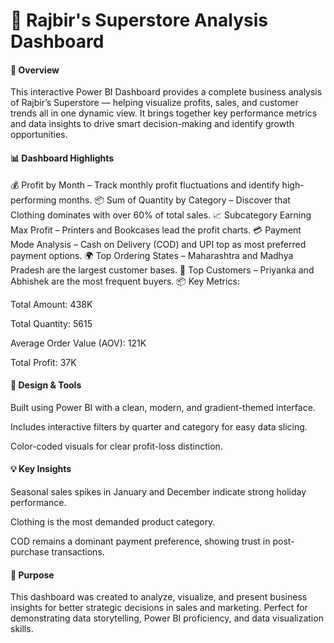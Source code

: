 # 🏪 Rajbir's Superstore Analysis Dashboard

#### 🚀 Overview
This interactive Power BI Dashboard provides a complete business analysis of Rajbir’s Superstore — helping visualize profits, sales, and customer trends all in one dynamic view.
It brings together key performance metrics and data insights to drive smart decision-making and identify growth opportunities.

#### 📊 Dashboard Highlights

💰 Profit by Month – Track monthly profit fluctuations and identify high-performing months.
📦 Sum of Quantity by Category – Discover that Clothing dominates with over 60% of total sales.
📈 Subcategory Earning Max Profit – Printers and Bookcases lead the profit charts.
💳 Payment Mode Analysis – Cash on Delivery (COD) and UPI top as most preferred payment options.
🌍 Top Ordering States – Maharashtra and Madhya Pradesh are the largest customer bases.
👥 Top Customers – Priyanka and Abhishek are the most frequent buyers.
📦 Key Metrics:

Total Amount: 438K

Total Quantity: 5615

Average Order Value (AOV): 121K

Total Profit: 37K

#### 🎨 Design & Tools

Built using Power BI with a clean, modern, and gradient-themed interface.

Includes interactive filters by quarter and category for easy data slicing.

Color-coded visuals for clear profit-loss distinction.

#### 💡 Key Insights

Seasonal sales spikes in January and December indicate strong holiday performance.

Clothing is the most demanded product category.

COD remains a dominant payment preference, showing trust in post-purchase transactions.

#### 🧠 Purpose

This dashboard was created to analyze, visualize, and present business insights for better strategic decisions in sales and marketing.
Perfect for demonstrating data storytelling, Power BI proficiency, and data visualization skills.

